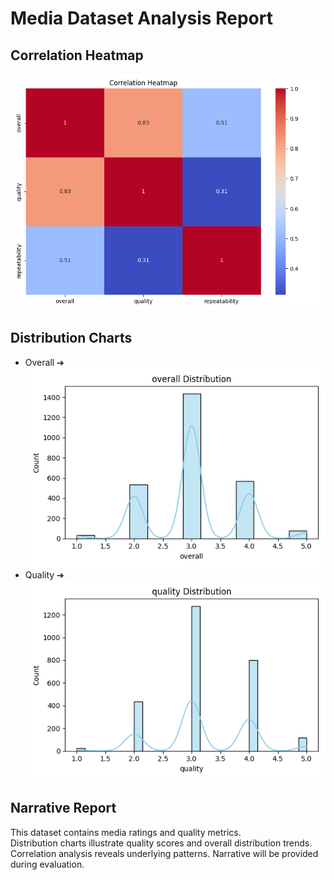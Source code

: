 # Media Dataset Analysis Report

## Correlation Heatmap
![Correlation](correlation_matrix.png)

## Distribution Charts
- Overall ➔ ![Overall](overall_distribution.png)
- Quality ➔ ![Quality](quality_distribution.png)

## Narrative Report
This dataset contains media ratings and quality metrics.  
Distribution charts illustrate quality scores and overall distribution trends.  
Correlation analysis reveals underlying patterns. Narrative will be provided during evaluation.
